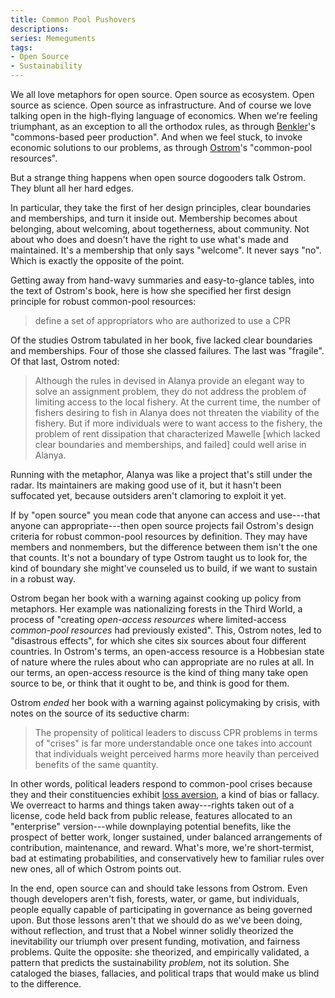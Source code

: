 ```yaml
---
title: Common Pool Pushovers
descriptions: 
series: Memeguments
tags:
- Open Source
- Sustainability
---
```


We all love metaphors for open source.  Open source as ecosystem.  Open source as science.  Open source as infrastructure.  And of course we love talking open in the high-flying language of economics.  When we're feeling triumphant, as an exception to all the orthodox rules, as through [Benkler](https://en.wikipedia.org/wiki/Yochai_Benkler)'s "commons-based peer production".  And when we feel stuck, to invoke economic solutions to our problems, as through [Ostrom](https://en.wikipedia.org/wiki/Elinor_Ostrom)'s "common-pool resources".

But a strange thing happens when open source dogooders talk Ostrom.  They blunt all her hard edges.

In particular, they take the first of her design principles, clear boundaries and memberships, and turn it inside out.  Membership becomes about belonging, about welcoming, about togetherness, about community.  Not about who does and doesn't have the right to use what's made and maintained.  It's a membership that only says "welcome".  It never says "no".  Which is exactly the opposite of the point.

Getting away from hand-wavy summaries and easy-to-glance tables, into the text of Ostrom's book, here is how she specified her first design principle for robust common-pool resources:

> define a set of appropriators who are authorized to use a CPR

Of the studies Ostrom tabulated in her book, five lacked clear boundaries and memberships.  Four of those she classed failures.  The last was "fragile".  Of that last, Ostrom noted:

> Although the rules in devised in Alanya provide an elegant way to solve an assignment problem, they do not address the problem of limiting access to the local fishery.  At the current time, the number of fishers desiring to fish in Alanya does not threaten the viability of the fishery.  But if more individuals were to want access to the fishery, the problem of rent dissipation that characterized Mawelle [which lacked clear boundaries and memberships, and failed] could well arise in Alanya.

Running with the metaphor, Alanya was like a project that's still under the radar.  Its maintainers are making good use of it, but it hasn't been suffocated yet, because outsiders aren't clamoring to exploit it yet.

If by "open source" you mean code that anyone can access and use---that anyone can appropriate---then open source projects fail Ostrom's design criteria for robust common-pool resources by definition.  They may have members and nonmembers, but the difference between them isn't the one that counts.  It's not a boundary of type Ostrom taught us to look for, the kind of boundary she might've counseled us to build, if we want to sustain in a robust way.

Ostrom began her book with a warning against cooking up policy from metaphors.  Her example was nationalizing forests in the Third World, a process of "creating _open-access resources_ where limited-access _common-pool resources_ had previously existed".  This, Ostrom notes, led to "disastrous effects", for which she cites six sources about four different countries.  In Ostrom's terms, an open-access resource is a Hobbesian state of nature where the rules about who can appropriate are no rules at all.  In our terms, an open-access resource is the kind of thing many take open source to be, or think that it ought to be, and think is good for them.

Ostrom _ended_ her book with a warning against policymaking by crisis, with notes on the source of its seductive charm:

> The propensity of political leaders to discuss CPR problems in terms of "crises" is far more understandable once one takes into account that individuals weight perceived harms more heavily than perceived benefits of the same quantity.

In other words, political leaders respond to common-pool crises because they and their constituencies exhibit [loss aversion](https://en.wikipedia.org/wiki/Loss_aversion), a kind of bias or fallacy.  We overreact to harms and things taken away---rights taken out of a license, code held back from public release, features allocated to an "enterprise" version---while downplaying potential benefits, like the prospect of better work, longer sustained, under balanced arrangements of contribution, maintenance, and reward.  What's more, we're short-termist, bad at estimating probabilities, and conservatively hew to familiar rules over new ones, all of which Ostrom points out.

In the end, open source can and should take lessons from Ostrom.  Even though developers aren't fish, forests, water, or game, but individuals, people equally capable of participating in governance as being governed upon.  But those lessons aren't that we should do as we've been doing, without reflection, and trust that a Nobel winner solidly theorized the inevitability our triumph over present funding, motivation, and fairness problems.  Quite the opposite: she theorized, and empirically validated, a pattern that predicts the sustainability _problem_, not its solution.  She cataloged the biases, fallacies, and political traps that would make us blind to the difference.